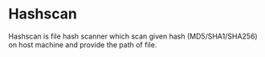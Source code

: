 # Hashscan
Hashscan is file hash scanner  which scan given hash (MD5/SHA1/SHA256) on host machine and provide the path of file.
